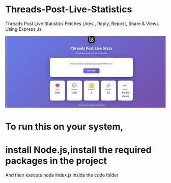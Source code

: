 # Threads-Post-Live-Statistics
Threads Post Live Statistics Fetches Likes , Reply, Repost, Share &amp; Views Using Express Js

![Threads Post Live Stats](https://raw.githubusercontent.com/yashu1wwww/Threads-Post-Live-Statistics/refs/heads/main/1.png)

# To run this on your system,

# install Node.js,install the required packages in the project

And then execute node index.js inside the code folder

